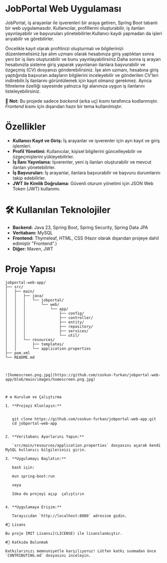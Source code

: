 # JobPortal Web Uygulaması

JobPortal, iş arayanlar ile işverenleri bir araya getiren, Spring Boot tabanlı bir web uygulamasıdır. Kullanıcılar, profillerini oluşturabilir, iş ilanları yayınlayabilir ve başvuruları yönetebilirler.Kullanıcı kaydı yapmadan da işleri arıyabilir ve görebilirler.

Öncelikle kayıt olarak profilinizi oluşturmalı ve bilgilerinizi düzenlemelisiniz.İşe alım uzmanı olarak hesabınıza giriş yaptıktan sonra yeni bir iş ilanı oluşturabilir ve bunu yayınlayabilirsiniz.Daha sonra iş arayan hesabınızla sisteme giriş yaparak yayınlanan ilanlara başvurabilir ve özgeçmiş (CV) dosyanızı gönderebilirsiniz.
İşe alım uzmanı, hesabına giriş yaptığında başvuran adayların bilgilerini inceleyebilir ve gönderilen CV’leri indirebilir.İş ilanlarını görüntülemek için kayıt olmanız gerekmez. Ayrıca filtreleme özelliği sayesinde yalnızca ilgi alanınıza uygun iş ilanlarını listeleyebilirsiniz.


📌 **Not:** Bu projede sadece *backend* (arka uç) kısmı tarafımca kodlanmıştır. *Frontend* kısmı için dışarıdan hazır bir tema kullanılmıştır.

# Özellikler

- **Kullanıcı Kayıt ve Giriş:** İş arayanlar ve işverenler için ayrı kayıt ve giriş işlemleri.
- **Profil Yönetimi:** Kullanıcılar, kişisel bilgilerini güncelleyebilir ve özgeçmişlerini yükleyebilirler.
- **İş İlanı Yayınlama:** İşverenler, yeni iş ilanları oluşturabilir ve mevcut ilanları yönetebilirler.
- **İş Başvuruları:** İş arayanlar, ilanlara başvurabilir ve başvuru durumlarını takip edebilirler.
- **JWT ile Kimlik Doğrulama:** Güvenli oturum yönetimi için JSON Web Token (JWT) kullanımı.

# 🛠️ Kullanılan Teknolojiler

- **Backend:** Java 23, Spring Boot, Spring Security, Spring Data JPA
- **Veritabanı:** MySQL
- **Frontend:** Thymeleaf, HTML, CSS (Hazır olarak dışarıdan projeye dahil edimiştir "Frontend".)
- **Diğer:** Maven, JWT

# Proje Yapısı

```
jobportal-web-app/
├── src/
│   ├── main/
│   │   ├── java/
│   │   │   └── jobportal/
│   │   │       └── web/
│   │   │           └── app/
│   │   │               ├── config/
│   │   │               ├── controller/
│   │   │               ├── entity/
│   │   │               ├── repository/
│   │   │               ├── services/
│   │   │               └── util/
│   │   └── resources/
│   │       ├── templates/
│   │       └── application.properties
├── pom.xml
└── README.md



![homescreen.png.jpg](https://github.com/coskun-furkan/jobportal-web-app/blob/main/images/homescreen.png.jpg)



# ⚙️ Kurulum ve Çalıştırma

1. **Projeyi Klonlayın:**

   
   git clone https://github.com/coskun-furkan/jobportal-web-app.git
   cd jobportal-web-app
  

2. **Veritabanı Ayarlarını Yapın:**

   `src/main/resources/application.properties` dosyasını açarak kendi MySQL kullanıcı bilgilerinizi girin.

3. **Uygulamayı Başlatın:**

   bash için:
   
   mvn spring-boot:run
   
   veya
   
   Idea da projeyi açıp  çalıştırın
   

4. **Uygulamaya Erişim:**

   Tarayıcıdan `http://localhost:8080` adresine gidin.

#📄 Lisans

Bu proje [MIT Lisansı](LICENSE) ile lisanslanmıştır.

#🤝 Katkıda Bulunmak

Katkılarınızı memnuniyetle karşılıyoruz! Lütfen katkı sunmadan önce `CONTRIBUTING.md` dosyasını inceleyin.
